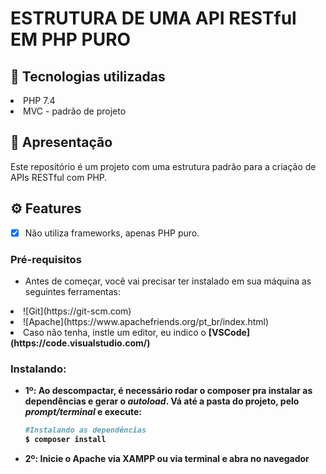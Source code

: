  

# ESTRUTURA DE UMA API RESTful EM PHP PURO

## :rocket: Tecnologias utilizadas

<li>PHP 7.4</li>
<li>MVC - padrão de projeto </li>

## :loudspeaker: Apresentação

Este repositório é um projeto com uma estrutura padrão para a criação de APIs RESTful com PHP.

## ⚙ Features

- [x] Não utiliza frameworks, apenas PHP puro.

 
### Pré-requisitos

- Antes de começar, você vai precisar ter instalado em sua máquina as seguintes ferramentas:

<li>![Git](https://git-scm.com)</li>
<li>![Apache](https://www.apachefriends.org/pt_br/index.html)</li>
<li>Caso não tenha, instle um editor, eu indico o <b>[VSCode](https://code.visualstudio.com/)</li>

### Instalando:
 

- 1º: Ao descompactar, é necessário rodar o **composer** pra instalar as dependências e gerar o *autoload*.
  Vá até a pasta do projeto, pelo *prompt/terminal* e execute:
  
  ```bash
  #Instalando as dependências
  $ composer install      
  ```

- 2º: Inicie o Apache via XAMPP ou via terminal e abra no navegador

 
